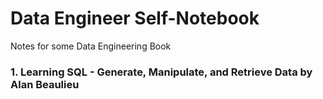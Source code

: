 # Data Engineer Self-Notebook

Notes for some Data Engineering Book

### 1. Learning SQL - Generate, Manipulate, and Retrieve Data by Alan Beaulieu 